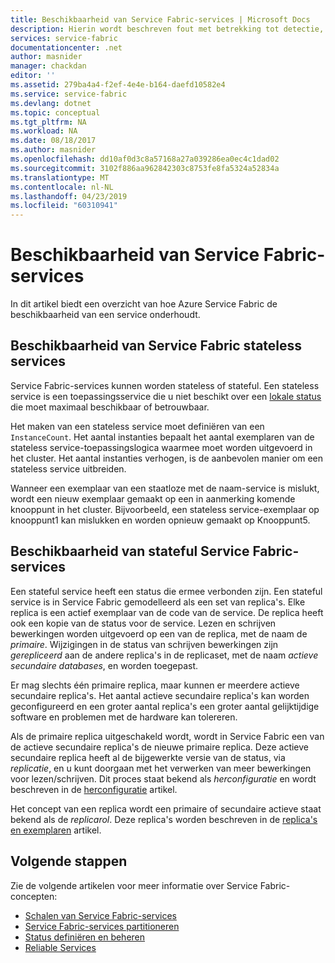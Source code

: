```yaml
---
title: Beschikbaarheid van Service Fabric-services | Microsoft Docs
description: Hierin wordt beschreven fout met betrekking tot detectie, failover en herstel van services
services: service-fabric
documentationcenter: .net
author: masnider
manager: chackdan
editor: ''
ms.assetid: 279ba4a4-f2ef-4e4e-b164-daefd10582e4
ms.service: service-fabric
ms.devlang: dotnet
ms.topic: conceptual
ms.tgt_pltfrm: NA
ms.workload: NA
ms.date: 08/18/2017
ms.author: masnider
ms.openlocfilehash: dd10af0d3c8a57168a27a039286ea0ec4c1dad02
ms.sourcegitcommit: 3102f886aa962842303c8753fe8fa5324a52834a
ms.translationtype: MT
ms.contentlocale: nl-NL
ms.lasthandoff: 04/23/2019
ms.locfileid: "60310941"
---
```

# <a name="availability-of-service-fabric-services"></a>Beschikbaarheid van Service Fabric-services
In dit artikel biedt een overzicht van hoe Azure Service Fabric de beschikbaarheid van een service onderhoudt.

## <a name="availability-of-service-fabric-stateless-services"></a>Beschikbaarheid van Service Fabric stateless services
Service Fabric-services kunnen worden stateless of stateful. Een stateless service is een toepassingsservice die u niet beschikt over een [lokale status](service-fabric-concepts-state.md) die moet maximaal beschikbaar of betrouwbaar.

Het maken van een stateless service moet definiëren van een `InstanceCount`. Het aantal instanties bepaalt het aantal exemplaren van de stateless service-toepassingslogica waarmee moet worden uitgevoerd in het cluster. Het aantal instanties verhogen, is de aanbevolen manier om een stateless service uitbreiden.

Wanneer een exemplaar van een staatloze met de naam-service is mislukt, wordt een nieuw exemplaar gemaakt op een in aanmerking komende knooppunt in het cluster. Bijvoorbeeld, een stateless service-exemplaar op knooppunt1 kan mislukken en worden opnieuw gemaakt op Knooppunt5.

## <a name="availability-of-service-fabric-stateful-services"></a>Beschikbaarheid van stateful Service Fabric-services
Een stateful service heeft een status die ermee verbonden zijn. Een stateful service is in Service Fabric gemodelleerd als een set van replica's. Elke replica is een actief exemplaar van de code van de service. De replica heeft ook een kopie van de status voor de service. Lezen en schrijven bewerkingen worden uitgevoerd op een van de replica, met de naam de *primaire*. Wijzigingen in de status van schrijven bewerkingen zijn *gerepliceerd* aan de andere replica's in de replicaset, met de naam *actieve secundaire databases*, en worden toegepast. 

Er mag slechts één primaire replica, maar kunnen er meerdere actieve secundaire replica's. Het aantal actieve secundaire replica's kan worden geconfigureerd en een groter aantal replica's een groter aantal gelijktijdige software en problemen met de hardware kan tolereren.

Als de primaire replica uitgeschakeld wordt, wordt in Service Fabric een van de actieve secundaire replica's de nieuwe primaire replica. Deze actieve secundaire replica heeft al de bijgewerkte versie van de status, via *replicatie*, en u kunt doorgaan met het verwerken van meer bewerkingen voor lezen/schrijven. Dit proces staat bekend als *herconfiguratie* en wordt beschreven in de [herconfiguratie](service-fabric-concepts-reconfiguration.md) artikel.

Het concept van een replica wordt een primaire of secundaire actieve staat bekend als de *replicarol*. Deze replica's worden beschreven in de [replica's en exemplaren](service-fabric-concepts-replica-lifecycle.md) artikel. 

## <a name="next-steps"></a>Volgende stappen
Zie de volgende artikelen voor meer informatie over Service Fabric-concepten:

- [Schalen van Service Fabric-services](service-fabric-concepts-scalability.md)
- [Service Fabric-services partitioneren](service-fabric-concepts-partitioning.md)
- [Status definiëren en beheren](service-fabric-concepts-state.md)
- [Reliable Services](service-fabric-reliable-services-introduction.md)

